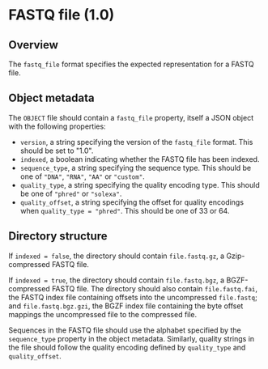 

# FASTQ file (1.0)

## Overview

The `fastq_file` format specifies the expected representation for a FASTQ file.

## Object metadata

The `OBJECT` file should contain a `fastq_file` property, itself a JSON object with the following properties:

- `version`, a string specifying the version of the `fastq_file` format.
  This should be set to "1.0".
- `indexed`, a boolean indicating whether the FASTQ file has been indexed.
- `sequence_type`, a string specifying the sequence type.
  This should be one of `"DNA"`, `"RNA"`, `"AA"` or `"custom"`.
- `quality_type`, a string specifying the quality encoding type.
  This should be one of `"phred"` or `"solexa"`.
- `quality_offset`, a string specifying the offset for quality encodings when `quality_type = "phred"`.
  This should be one of 33 or 64.

## Directory structure

If `indexed = false`, the directory should contain `file.fastq.gz`, a Gzip-compressed FASTQ file.

If `indexed = true`, the directory should contain `file.fastq.bgz`, a BGZF-compressed FASTQ file.
The directory should also contain `file.fastq.fai`, the FASTQ index file containing offsets into the uncompressed `file.fastq`;
and `file.fastq.bgz.gzi`, the BGZF index file containing the byte offset mappings the uncompressed file to the compressed file.

Sequences in the FASTQ file should use the alphabet specified by the `sequence_type` property in the object metadata.
Similarly, quality strings in the file should follow the quality encoding defined by `quality_type` and `quality_offset`.
